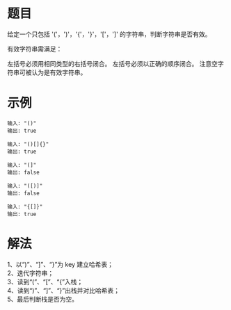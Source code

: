 # 题目
给定一个只包括 '('，')'，'{'，'}'，'['，']' 的字符串，判断字符串是否有效。

有效字符串需满足：

左括号必须用相同类型的右括号闭合。
左括号必须以正确的顺序闭合。
注意空字符串可被认为是有效字符串。

# 示例
```
输入: "()"
输出: true

输入: "()[]{}"
输出: true

输入: "(]"
输出: false

输入: "([)]"
输出: false

输入: "{[]}"
输出: true
```

# 解法
1、以“)”、“]”、“}”为 key 建立哈希表；  
2、迭代字符串；  
3、读到“(”、“[”、“{”入栈；  
4、读到“)”、“]”、“}”出栈并对比哈希表；  
5、最后判断栈是否为空。
